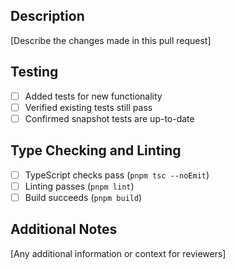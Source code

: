 ## Description

[Describe the changes made in this pull request]

## Testing

- [ ] Added tests for new functionality
- [ ] Verified existing tests still pass
- [ ] Confirmed snapshot tests are up-to-date

## Type Checking and Linting

- [ ] TypeScript checks pass (`pnpm tsc --noEmit`)
- [ ] Linting passes (`pnpm lint`)
- [ ] Build succeeds (`pnpm build`)

## Additional Notes

[Any additional information or context for reviewers]
